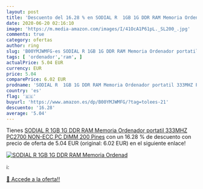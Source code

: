 ```yaml
---
layout: post
title: 'Descuento del 16.28 % en SODIAL R  1GB 1G DDR RAM Memoria Ordenad'
date: 2020-06-20 02:16:10
image: 'https://m.media-amazon.com/images/I/41OcA1P61pL._SL200_.jpg'
comments: true
category: ofertas
author: ring
slug: 'B00YMJWMFG-es SODIAL R 1GB 1G DDR RAM Memoria Ordenador portatil 333MHZ...'
tags: [ 'ordenador','ram', ]
actualPrice: 5.04 EUR
currency: EUR
price: 5.04
comparePrice: 6.02 EUR
prodname: 'SODIAL R  1GB 1G DDR RAM Memoria Ordenador portatil 333MHZ PC2700 NON-ECC PC DIMM 200 Pines'
country: 'es'
flag: '🇪🇸'
buyurl: 'https://www.amazon.es/dp/B00YMJWMFG/?tag=tolees-21'
descuento: '16.28'
average: '5.04'
---
```


Tienes [SODIAL R  1GB 1G DDR RAM Memoria Ordenador portatil 333MHZ PC2700 NON-ECC PC DIMM 200 Pines](https://www.amazon.es/dp/B00YMJWMFG/?tag=tolees-21) con un 16.28 % de descuento con precio de oferta de 5.04 EUR (original: 6.02 EUR) en el siguiente enlace!

[![SODIAL R  1GB 1G DDR RAM Memoria Ordenad](https://m.media-amazon.com/images/I/41OcA1P61pL._SL200_.jpg)](https://www.amazon.es/dp/B00YMJWMFG/?tag=tolees-21)

ℹ️:


[🛒 Accede a la oferta!!](https://www.amazon.es/dp/B00YMJWMFG/?tag=tolees-21)
